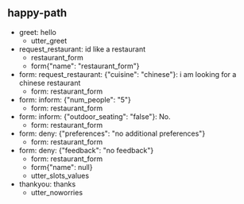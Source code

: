 ## happy-path
* greet: hello
    - utter_greet
* request_restaurant: id like a restaurant
    - restaurant_form
    - form{"name": "restaurant_form"}
* form: request_restaurant: {"cuisine": "chinese"}: i am looking for a chinese restaurant
    - form: restaurant_form
* form: inform: {"num_people": "5"}
    - form: restaurant_form
* form: inform: {"outdoor_seating": "false"}: No.   <!-- predicted: deny: {"outdoor_seating": "false"}: No. -->
    - form: restaurant_form
* form: deny: {"preferences": "no additional preferences"}
    - form: restaurant_form
* form: deny: {"feedback": "no feedback"}
    - form: restaurant_form
    - form{"name": null}
    - utter_slots_values
* thankyou: thanks
    - utter_noworries


